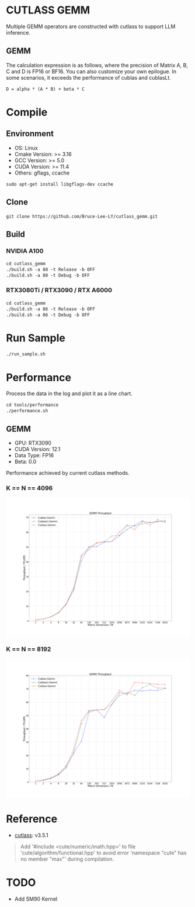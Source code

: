 # CUTLASS GEMM
Multiple GEMM operators are constructed with cutlass to support LLM inference. 

## GEMM
The calculation expression is as follows, where the precision of Matrix A, B, C and D is FP16 or BF16. You can also customize your own epilogue. In some scenarios, it exceeds the performance of cublas and cublasLt.
```
D = alpha * (A * B) + beta * C
```

# Compile
## Environment
- OS: Linux
- Cmake Version: >= 3.16
- GCC Version: >= 5.0
- CUDA Version: >= 11.4
- Others: gflags, ccache
```
sudo apt-get install libgflags-dev ccache
```

## Clone
```
git clone https://github.com/Bruce-Lee-LY/cutlass_gemm.git
```

## Build
### NVIDIA A100
```
cd cutlass_gemm
./build.sh -a 80 -t Release -b OFF
./build.sh -a 80 -t Debug -b OFF
```

### RTX3080Ti / RTX3090 / RTX A6000
```
cd cutlass_gemm
./build.sh -a 86 -t Release -b OFF
./build.sh -a 86 -t Debug -b OFF
```

# Run Sample
```
./run_sample.sh
```

# Performance
Process the data in the log and plot it as a line chart.

```
cd tools/performance
./performance.sh
```

## GEMM
- GPU: RTX3090
- CUDA Version: 12.1
- Data Type: FP16
- Beta: 0.0

Performance achieved by current cutlass methods.

### K == N == 4096
![throughput_4096](./performance/RTX3090/throughput_4096.png)

### K == N == 8192
![throughput_8192](./performance/RTX3090/throughput_8192.png)

# Reference
- [cutlass](https://github.com/NVIDIA/cutlass): v3.5.1
> Add '#include <cute/numeric/math.hpp>' to file 'cute/algorithm/functional.hpp' to avoid error 'namespace "cute" has no member "max"' during compilation.

# TODO
- Add SM90 Kernel
